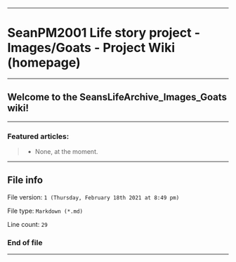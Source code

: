 
***

# SeanPM2001 Life story project - Images/Goats - Project Wiki (homepage)

***

## Welcome to the SeansLifeArchive_Images_Goats wiki!

***

### Featured articles:

> * None, at the moment.

***

## File info

File version: `1 (Thursday, February 18th 2021 at 8:49 pm)`

File type: `Markdown (*.md)`

Line count: `29`

### End of file

***
